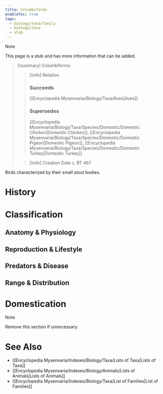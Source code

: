 ```yaml
---
title: Columbiforms
enableToc: true
tags:
  - biology/taxa/family
  - biology/taxa
  - stub
---
```


> [!note]
> This page is a stub and has more information that can be added.

> [!summary] Columbiforms
> > [!info] Relation
> > ### Succeeds
> > [[Encyclopedia Mysenvaria/Biology/Taxa/Aves|Aves]]
> > ### Supersedes
> > [[Encyclopedia Mysenvaria/Biology/Taxa/Species/Domestic/Domestic Chicken|Domestic Chicken]], [[Encyclopedia Mysenvaria/Biology/Taxa/Species/Domestic/Domestic Pigeon|Domestic Pigeon]], [[Encyclopedia Mysenvaria/Biology/Taxa/Species/Domestic/Domestic Turkey|Domestic Turkey]]
>
> > [!info] Creation Date
> > c. BT 467

Birds characterized by their small stout bodies.
# History

# Classification
## Anatomy & Physiology

## Reproduction & Lifestyle

## Predators & Disease

## Range & Distribution

# Domestication

> [!note]
> Remove this section if unnecessary.
# See Also
- [[Encyclopedia Mysenvaria/Indexes/Biology/Taxa/Lists of Taxa|Lists of Taxa]]
- [[Encyclopedia Mysenvaria/Indexes/Biology/Animals/Lists of Animals|Lists of Animals]]
- [[Encyclopedia Mysenvaria/Indexes/Biology/Taxa/List of Families|List of Families]]